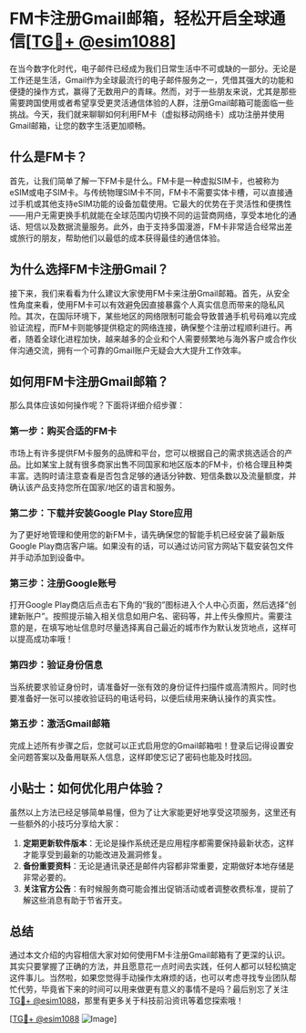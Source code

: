 # FM卡注册Gmail邮箱，轻松开启全球通信[[TG💪+ @esim1088](https://t.me/s/esim1088)]

在当今数字化时代，电子邮件已经成为我们日常生活中不可或缺的一部分。无论是工作还是生活，Gmail作为全球最流行的电子邮件服务之一，凭借其强大的功能和便捷的操作方式，赢得了无数用户的青睐。然而，对于一些朋友来说，尤其是那些需要跨国使用或者希望享受更灵活通信体验的人群，注册Gmail邮箱可能面临一些挑战。今天，我们就来聊聊如何利用FM卡（虚拟移动网络卡）成功注册并使用Gmail邮箱，让您的数字生活更加顺畅。

## 什么是FM卡？

首先，让我们简单了解一下FM卡是什么。FM卡是一种虚拟SIM卡，也被称为eSIM或电子SIM卡。与传统物理SIM卡不同，FM卡不需要实体卡槽，可以直接通过手机或其他支持eSIM功能的设备加载使用。它最大的优势在于灵活性和便携性——用户无需更换手机就能在全球范围内切换不同的运营商网络，享受本地化的通话、短信以及数据流量服务。此外，由于支持多国漫游，FM卡非常适合经常出差或旅行的朋友，帮助他们以最低的成本获得最佳的通信体验。

## 为什么选择FM卡注册Gmail？

接下来，我们来看看为什么建议大家使用FM卡来注册Gmail邮箱。首先，从安全性角度来看，使用FM卡可以有效避免因直接暴露个人真实信息而带来的隐私风险。其次，在国际环境下，某些地区的网络限制可能会导致普通手机号码难以完成验证流程，而FM卡则能够提供稳定的网络连接，确保整个注册过程顺利进行。再者，随着全球化进程加快，越来越多的企业和个人需要频繁地与海外客户或合作伙伴沟通交流，拥有一个可靠的Gmail账户无疑会大大提升工作效率。

## 如何用FM卡注册Gmail邮箱？

那么具体应该如何操作呢？下面将详细介绍步骤：

### 第一步：购买合适的FM卡

市场上有许多提供FM卡服务的品牌和平台，您可以根据自己的需求挑选适合的产品。比如某宝上就有很多商家出售不同国家和地区版本的FM卡，价格合理且种类丰富。选购时请注意查看是否包含足够的通话分钟数、短信条数以及流量额度，并确认该产品支持您所在国家/地区的语言和服务。

### 第二步：下载并安装Google Play Store应用

为了更好地管理和使用您的新FM卡，请先确保您的智能手机已经安装了最新版Google Play商店客户端。如果没有的话，可以通过访问官方网站下载安装包文件并手动添加到设备中。

### 第三步：注册Google账号

打开Google Play商店后点击右下角的“我的”图标进入个人中心页面，然后选择“创建新账户”。按照提示输入相关信息如用户名、密码等，并上传头像照片。需要注意的是，在填写地址信息时尽量选择离自己最近的城市作为默认发货地点，这样可以提高成功率哦！

### 第四步：验证身份信息

当系统要求验证身份时，请准备好一张有效的身份证件扫描件或高清照片。同时也要准备好一张可以接收验证码的电话号码，以便后续用来确认操作的真实性。

### 第五步：激活Gmail邮箱

完成上述所有步骤之后，您就可以正式启用您的Gmail邮箱啦！登录后记得设置安全问题答案以及备用联系人信息，这样即使忘记了密码也能及时找回。

## 小贴士：如何优化用户体验？

虽然以上方法已经足够简单易懂，但为了让大家能更好地享受这项服务，这里还有一些额外的小技巧分享给大家：

1. **定期更新软件版本**：无论是操作系统还是应用程序都需要保持最新状态，这样才能享受到最新的功能改进及漏洞修复。
2. **备份重要资料**：无论是通讯录还是邮件内容都非常重要，定期做好本地存储是非常必要的。
3. **关注官方公告**：有时候服务商可能会推出促销活动或者调整收费标准，提前了解这些消息有助于节省开支。

## 总结

通过本文介绍的内容相信大家对如何使用FM卡注册Gmail邮箱有了更深的认识。其实只要掌握了正确的方法，并且愿意花一点时间去实践，任何人都可以轻松搞定这件事儿。当然啦，如果您觉得手动操作太麻烦的话，也可以考虑寻找专业团队帮忙代劳，毕竟省下来的时间可以用来做更有意义的事情不是吗？最后别忘了关注[TG💪+ @esim1088](https://t.me/s/esim1088)，那里有更多关于科技前沿资讯等着您探索哦！

[[TG💪+ @esim1088](https://t.me/s/esim1088) ![Image](https://i.postimg.cc/4NQfJmqS/Snipaste-2025-05-13-00-14-12.png)]
